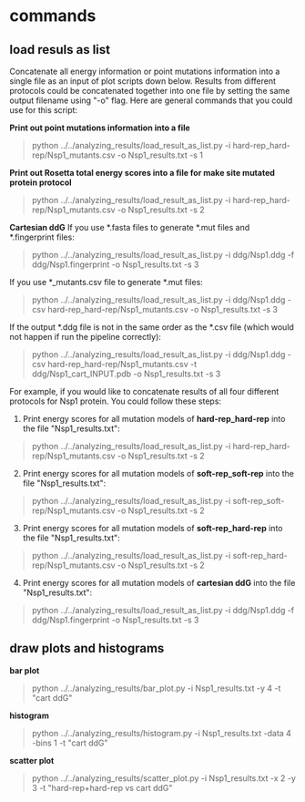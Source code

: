 # commands

## load resuls as list

Concatenate all energy information or point mutations information into a single file as an input of plot scripts down below. Results from different protocols could be concatenated together into one file by setting the same output filename using "-o" flag. Here are general commands that you could use for this script:

**Print out point mutations information into a file**
> python ../../analyzing_results/load_result_as_list.py -i hard-rep_hard-rep/Nsp1_mutants.csv -o Nsp1_results.txt -s 1

**Print out Rosetta total energy scores into a file for make site mutated protein protocol**
> python ../../analyzing_results/load_result_as_list.py -i hard-rep_hard-rep/Nsp1_mutants.csv -o Nsp1_results.txt -s 2

**Cartesian ddG**
If you use *.fasta files to generate *.mut files and *.fingerprint files:
> python ../../analyzing_results/load_result_as_list.py -i ddg/Nsp1.ddg -f ddg/Nsp1.fingerprint -o Nsp1_results.txt -s 3

If you use *_mutants.csv file to generate *.mut files:
> python ../../analyzing_results/load_result_as_list.py -i ddg/Nsp1.ddg -csv hard-rep_hard-rep/Nsp1_mutants.csv -o Nsp1_results.txt -s 3

If the output *.ddg file is not in the same order as the *.csv file (which would not happen if run the pipeline correctly):
> python ../../analyzing_results/load_result_as_list.py -i ddg/Nsp1.ddg -csv hard-rep_hard-rep/Nsp1_mutants.csv -t ddg/Nsp1_cart_INPUT.pdb -o Nsp1_results.txt -s 3

For example, if you would like to concatenate results of all four different protocols for Nsp1 protein. You could follow these steps:

1. Print energy scores for all mutation models of **hard-rep_hard-rep** into the file "Nsp1_results.txt":
> python ../../analyzing_results/load_result_as_list.py -i hard-rep_hard-rep/Nsp1_mutants.csv -o Nsp1_results.txt -s 2
2. Print energy scores for all mutation models of **soft-rep_soft-rep** into the file "Nsp1_results.txt":
> python ../../analyzing_results/load_result_as_list.py -i soft-rep_soft-rep/Nsp1_mutants.csv -o Nsp1_results.txt -s 2
3. Print energy scores for all mutation models of **soft-rep_hard-rep** into the file "Nsp1_results.txt":
> python ../../analyzing_results/load_result_as_list.py -i soft-rep_hard-rep/Nsp1_mutants.csv -o Nsp1_results.txt -s 2
4. Print energy scores for all mutation models of **cartesian ddG** into the file "Nsp1_results.txt":
> python ../../analyzing_results/load_result_as_list.py -i ddg/Nsp1.ddg -f ddg/Nsp1.fingerprint -o Nsp1_results.txt -s 3

## draw plots and histograms
**bar plot**
> python ../../analyzing_results/bar_plot.py -i Nsp1_results.txt -y 4 -t "cart ddG"

**histogram**
> python ../../analyzing_results/histogram.py -i Nsp1_results.txt -data 4 -bins 1 -t "cart ddG"

**scatter plot**
> python ../../analyzing_results/scatter_plot.py -i Nsp1_results.txt -x 2 -y 3 -t "hard-rep+hard-rep vs cart ddG"

